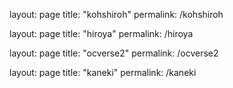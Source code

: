 layout: page
title: "kohshiroh"
permalink: /kohshiroh

layout: page
title: "hiroya"
permalink: /hiroya

layout: page
title: "ocverse2"
permalink: /ocverse2

layout: page
title: "kaneki"
permalink: /kaneki
